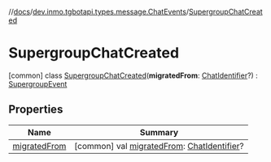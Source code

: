 //[docs](../../../index.md)/[dev.inmo.tgbotapi.types.message.ChatEvents](../index.md)/[SupergroupChatCreated](index.md)



# SupergroupChatCreated  
 [common] class [SupergroupChatCreated](index.md)(**migratedFrom**: [ChatIdentifier](../../dev.inmo.tgbotapi.types/-chat-identifier/index.md)?) : [SupergroupEvent](../../dev.inmo.tgbotapi.types.message.ChatEvents.abstracts/-supergroup-event/index.md)   


## Properties  
  
|  Name |  Summary | 
|---|---|
| <a name="dev.inmo.tgbotapi.types.message.ChatEvents/SupergroupChatCreated/migratedFrom/#/PointingToDeclaration/"></a>[migratedFrom](migrated-from.md)| <a name="dev.inmo.tgbotapi.types.message.ChatEvents/SupergroupChatCreated/migratedFrom/#/PointingToDeclaration/"></a> [common] val [migratedFrom](migrated-from.md): [ChatIdentifier](../../dev.inmo.tgbotapi.types/-chat-identifier/index.md)?   <br>|

